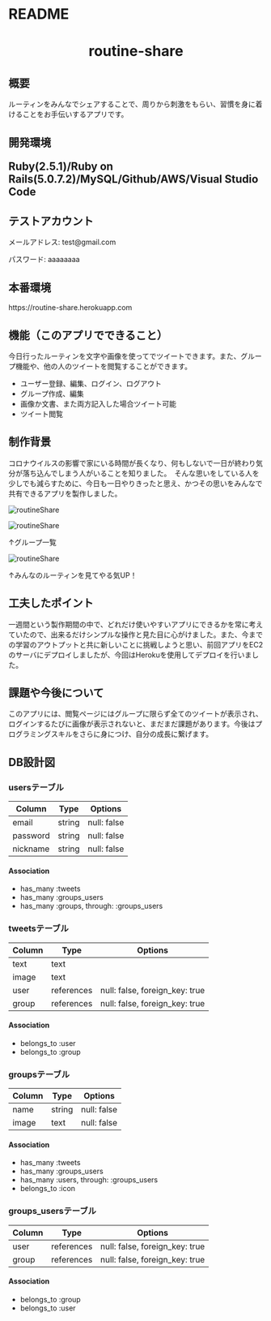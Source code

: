 # README

<h1 align="center">routine-share</h1>

<h2> 概要 </h2>
<p> ルーティンをみんなでシェアすることで、周りから刺激をもらい、習慣を身に着けることをお手伝いするアプリです。 </p>

<h2> 開発環境 </>
<p> Ruby(2.5.1)/Ruby on Rails(5.0.7.2)/MySQL/Github/AWS/Visual Studio Code </p>

<h2> テストアカウント </h2>
<p> メールアドレス: test@gmail.com </p>
<p> パスワード: aaaaaaaa </p>

<h2> 本番環境 </h2>
<p> https://routine-share.herokuapp.com </p>
  
<h2> 機能（このアプリでできること） </h2>
<p> 今日行ったルーティンを文字や画像を使ってでツイートできます。また、グループ機能や、他の人のツイートを閲覧することができます。 </p>
<Ul>
  <li> ユーザー登録、編集、ログイン、ログアウト </li>
  <li> グループ作成、編集 </li>
  <li> 画像か文書、また両方記入した場合ツイート可能 </li>
  <li> ツイート閲覧 </li>
 </ul>

<h2> 制作背景 </h2>
<p> コロナウイルスの影響で家にいる時間が長くなり、何もしないで一日が終わり気分が落ち込んでしまう人がいることを知りました。　そんな思いをしている人を少しでも減らすために、今日も一日やりきったと思え、かつその思いをみんなで共有できるアプリを製作しました。</p>

![routineShare](https://github.com/motuto/routine-share/blob/master/app/assets/images/1dc89ae22ceb42c22f21d5a93bcccb87.png)

![routineShare](https://github.com/motuto/routine-share/blob/master/app/assets/images/d8aa5081cc67f46e52ab978cf17a0efb.png)

<p>↑グループ一覧</p>

![routineShare](https://github.com/motuto/routine-share/blob/master/app/assets/images/053c5bc41accbc55ded4b5eb067eff25.png)

<p>↑みんなのルーティンを見てやる気UP！</p>

<h2> 工夫したポイント </h2>
<p> 一週間という製作期間の中で、どれだけ使いやすいアプリにできるかを常に考えていたので、出来るだけシンプルな操作と見た目に心がけました。また、今までの学習のアウトプットと共に新しいことに挑戦しようと思い、前回アプリをEC2のサーバにデプロイしましたが、今回はHerokuを使用してデプロイを行いました。 </p>

<h2> 課題や今後について </h2>
<p> このアプリには、閲覧ページにはグループに限らず全てのツイートが表示され、ログインするたびに画像が表示されないと、まだまだ課題があります。今後はプログラミングスキルをさらに身につけ、自分の成長に繋げます。 </p>


## DB設計図

### usersテーブル
|Column|Type|Options|
|------|----|-------|
|email|string|null: false|
|password|string|null: false|
|nickname|string|null: false|
#### Association
- has_many :tweets
- has_many :groups_users
- has_many  :groups, through:  :groups_users

### tweetsテーブル
|Column|Type|Options|
|------|----|-------|
|text|text||
|image|text||
|user|references|null: false, foreign_key: true|
|group|references|null: false, foreign_key: true|
#### Association
- belongs_to :user
- belongs_to :group

### groupsテーブル
|Column|Type|Options|
|------|----|-------|
|name|string|null: false|
|image|text|null: false|
#### Association
- has_many :tweets
- has_many :groups_users
- has_many  :users,  through:  :groups_users
- belongs_to :icon

### groups_usersテーブル

|Column|Type|Options|
|------|----|-------|
|user|references|null: false, foreign_key: true|
|group|references|null: false, foreign_key: true|

#### Association
- belongs_to :group
- belongs_to :user
